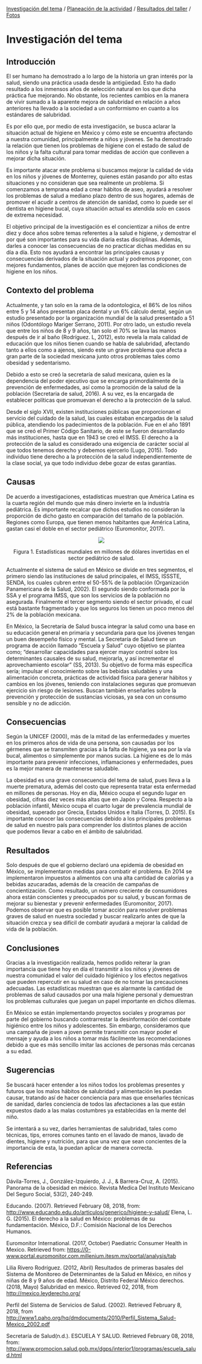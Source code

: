 [Investigación del tema](index.md) / [Planeación de la actividad](planeacion_de_la_actividad.md) / [Resultados del taller](resultados_del_taller.md) / [Fotos](fotos.md)

# Investigación del tema

## Introducción

El ser humano ha demostrado a lo largo de la historia un gran interés por la salud, siendo una práctica usada desde la antigüedad. Esto ha dado resultado a los inmensos años de selección natural en los que dicha práctica fue mejorando. No obstante, los recientes cambios en la manera de vivir sumado a la aparente mejora de salubridad en relación a años anteriores ha llevado a la sociedad a un conformismo en cuanto a los estándares de salubridad.

Es por ello que, por medio de esta investigación, se busca aclarar la situación actual  de higiene en México y cómo este se encuentra afectando a nuestra comunidad, principalmente a niños y jóvenes. Se ha demostrado la relación que tienen los problemas de higiene con el estado de salud de los niños y la falta cultural para tomar medidas de acción que conlleven a mejorar dicha situación.

Es importante atacar este problema si buscamos mejorar la calidad de vida en los niños y jóvenes de Monterrey, quienes están pasando por alto estas situaciones y no consideran que sea realmente un problema. Si comenzamos a temprana edad a crear hábitos de aseo, ayudará a resolver los problemas de salud a mediano plazo dentro de sus hogares, además de promover el acudir a centros de atención de sanidad, como lo puede ser el dentista en higiene bucal, cuya situación actual es atendida solo en casos de extrema necesidad.

El objetivo principal de la investigación es el concientizar a niños de entre diez y doce años sobre temas referentes a la salud e higiene, y demostrar el por qué son importantes para su vida diaria estas disciplinas. Además, darles a conocer las consecuencias de no practicar dichas medidas en su día a día. Esto nos ayudará a encontrar las principales causas y consecuencias derivados de la situación actual y podremos proponer, con mejores fundamentos, planes de acción que mejoren las condiciones de higiene en los niños.

## Contexto del problema

Actualmente, y tan solo en la rama de la odontologica, el 86% de los niños entre 5 y 14 años presentan placa dental y un 6% cálculo dental, según un estudio presentado por la organización mundial de la salud presentado a 51 niños (Odontólogo Mariger Serrano, 2011). Por otro lado, un estudio revela que entre los niños de 8 y 9 años, tan solo el 70% se lava las manos después de ir al baño (Rodríguez. L, 2012), esto revela la mala calidad de educación que los niños tienen cuando se habla de salubridad, afectando tanto a ellos como a ajenos, siendo este un grave problema que afecta a gran parte de la sociedad mexicana junto otros problemas tales como obesidad y sedentarismo.

Debido a esto se creó la secretaría de salud mexicana, quien es la dependencia del poder ejecutivo que se encarga primordialmente de la prevención de enfermedades, así como la promoción de la salud de la población (Secretaria de salud, 2016). A su vez, es la encargada de establecer políticas que promuevan el derecho a la protección de la salud.

Desde el siglo XVII, existen instituciones públicas que proporcionan el servicio del cuidado de la salud, las cuales estaban encargadas de la salud pública, atendiendo los padecimientos de la población. Fue en el año 1891 que se creó el Primer Código Sanitario, de este se fueron desarrollando más instituciones, hasta que en 1943 se creó el IMSS. El derecho a la protección de la salud es considerado una exigencia de carácter social al que todos tenemos derecho y debemos ejercerlo (Lugo, 2015). Todo individuo tiene derecho a la protección de la salud independientemente de la clase social, ya que todo individuo debe gozar de estas garantías.

## Causas

De acuerdo a investigaciones, estadísticas muestran que América Latina es la cuarta región del mundo que más dinero invierte en la industria pediátrica. Es importante recalcar que dichos estudios no consideran la proporción de dicho gasto en comparación del tamaño de la población. Regiones como Europa, que tienen menos habitantes que América Latina, gastan casi el doble en el sector pediátrico (Euromonitor, 2017).

<p align="center"><img src="Picture1.png"></p>
<p style="text-align: center;">Figura 1. Estadísticas mundiales en millones de dólares invertidas en el sector pediátrico de salud.</p>

Actualmente el sistema de salud en México se divide en tres segmentos, el primero siendo las instituciones de salud principales, el IMSS, ISSSTE, SENDA, los cuales cubren entre el 50-55% de la población (Organización Panamericana de la Salud, 2002). El segundo siendo conformada por la SSA y el programa IMSS, que son los servicios de la población no asegurada. Finalmente el tercer segmento siendo el sector privado, el cual está bastante fragmentado y que los seguros los tienen un poco menos del 2% de la población mexicana. 

En México, la Secretaría de Salud busca integrar la salud como una base en su educación general en primaria y secundaria para que los jóvenes tengan un buen desempeño físico y mental. La Secretaría de Salud tiene un programa de acción llamado “Escuela y Salud” cuyo objetivo se plantea como; “desarrollar capacidades para ejercer mayor control sobre los determinantes causales de su salud, mejorarla, y así incrementar el aprovechamiento escolar” (SS, 2013). Su objetivo de forma más específica sería; impulsar el conocimiento sobre las bebidas saludables y una alimentación concreta, prácticas de actividad física para generar hábitos y cambios en los jóvenes, teniendo con instalaciones seguras que promuevan ejercicio sin riesgo de lesiones. Buscan también enseñarles sobre la prevención y protección de sustancias viciosas, ya sea con un consumo sensible y no de adicción. 

## Consecuencias

Según la UNICEF (2000), más de la mitad de las enfermedades y muertes en los primeros años de vida de una persona, son causadas por los gérmenes que se transmiten gracias a la falta de higiene, ya sea por la vía bucal, alimentos o simplemente por manos sucias. La higiene es de lo más importante para prevenir infecciones, inflamaciones y enfermedades, pues es la mejor manera de mantenerse saludable.

La obesidad es una grave consecuencia del tema de salud, pues lleva a la muerte prematura, además del costo que representa tratar esta enfermedad en millones de personas. Hoy en día, México ocupa el segundo lugar en obesidad, cifras diez veces más altas que en Japón y Corea. Respecto a la población infantil, México ocupa el cuarto lugar de prevalencia mundial de obesidad, superado por Grecia, Estados Unidos e Italia (Torres, D. 2015). Es importante conocer las consecuencias debido a los principales problemas de salud en nuestro país para comprender los distintos planes de acción que podemos llevar a cabo en el ámbito de salubridad.

## Resultados

Solo después de que el gobierno declaró una epidemia de obesidad en México, se implementaron medidas para combatir el problema. En 2014 se implementaron impuestos a alimentos con una alta cantidad de calorías y a bebidas azucaradas, además de la creación de campañas de concientización. Como resultado, un número creciente de consumidores ahora están conscientes y preocupados por su salud, y buscan formas de mejorar su bienestar y prevenir enfermedades (Euromonitor, 2017). Podemos observar que es posible tomar acción para resolver problemas graves de salud en nuestra sociedad y buscar realizarlo antes de que la situación crezca y sea difícil de combatir ayudará a mejorar la calidad de vida de la población.

## Conclusiones

Gracias a la investigación realizada, hemos podido reiterar la gran importancia que tiene hoy en día el transmitir a los niños y jóvenes de nuestra comunidad el valor del cuidado higiénico y los efectos negativos que pueden repercutir en su salud en caso de no tomar las precauciones adecuadas. Las estadísticas muestran que es alarmante la cantidad de problemas de salud causados por una mala higiene personal y demuestran los problemas culturales que juegan un papel importante en dichos dilemas.

En México se están implementando proyectos sociales y programas por parte del gobierno buscando contrarrestar la desinformación del combate higiénico entre los niños y adolescentes. Sin embargo, consideramos que una campaña de joven a joven permite transmitir con mayor poder el mensaje y ayuda a los niños a tomar más fácilmente las recomendaciones debido a que es más sencillo imitar las acciones de personas más cercanas a su edad.

## Sugerencias

Se buscará hacer entender a los niños todos los problemas presentes y futuros que los malos hábitos de salubridad y alimentación les puedan causar, tratando así de hacer conciencia para mas que enseñarles técnicas de sanidad, darles conciencia de todos las afectaciones a las que están expuestos dado a las malas costumbres ya establecidas en la mente del niño.

Se intentará a su vez, darles herramientas de salubridad, tales como técnicas, tips, errores comunes tanto en el lavado de manos, lavado de dientes, higiene y nutrición, para que una vez que sean concientes de la importancia de esta, la puedan aplicar de manera correcta.

## Referencias

Dávila-Torres, J., González-Izquierdo, J. J., & Barrera-Cruz, A. (2015). Panorama de la obesidad en méxico. Revista Medica Del Instituto Mexicano Del Seguro Social, 53(2), 240-249.

Educando. (2007). Retrieved February 08, 2018, from: http://www.educando.edu.do/articulos/generico/higiene-y-salud/
Elena, L. G. (2015). El derecho a la salud en México: problemas de su fundamentación. México, D.F.: Comisión Nacional de los Derechos Humanos.

Euromonitor International. (2017, October) Paediatric Consumer Health in Mexico. Retrieved from: https://0-www.portal.euromonitor.com.millenium.itesm.mx/portal/analysis/tab

Lilia Rivero Rodríguez. (2012, Abril) Resultados de primeras basales del Sistema de Monitoreo de Determinantes de la Salud en México, en niños y niñas de 8 y 9 años de edad. México, Distrito Federal
México derechos.(2018, Mayo) Salubridad en mexico. Retrieved 02, 2018, from http://mexico.leyderecho.org/

Perfil del Sistema de Servicios de Salud. (2002). Retrieved February 8, 2018, from http://www1.paho.org/hq/dmdocuments/2010/Perfil_Sistema_Salud-Mexico_2002.pdf

Secretaría de Salud(n.d.). ESCUELA Y SALUD. Retrieved February 08, 2018, from: http://www.promocion.salud.gob.mx/dgps/interior1/programas/escuela_salud.html

